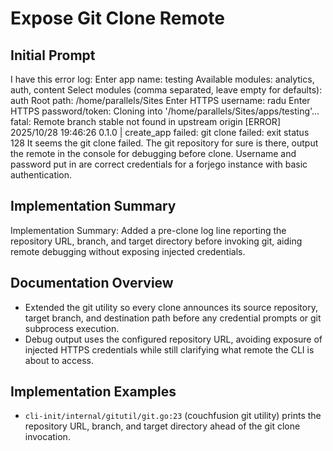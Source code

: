 # Expose Git Clone Remote

## Initial Prompt
I have this error log: Enter app name: testing
Available modules: analytics, auth, content
Select modules (comma separated, leave empty for defaults): auth
Root path: /home/parallels/Sites
Enter HTTPS username: radu
Enter HTTPS password/token: 
Cloning into '/home/parallels/Sites/apps/testing'...
fatal: Remote branch stable not found in upstream origin
[ERROR] 2025/10/28 19:46:26 0.1.0 | create_app failed: git clone failed: exit status 128
 It seems the git clone failed. The git repository for sure is there, output the remote in the console for debugging before clone. Username and password put in are correct credentials for a forjego instance with basic authentication.

## Implementation Summary
Implementation Summary: Added a pre-clone log line reporting the repository URL, branch, and target directory before invoking git, aiding remote debugging without exposing injected credentials.

## Documentation Overview
- Extended the git utility so every clone announces its source repository, target branch, and destination path before any credential prompts or git subprocess execution.
- Debug output uses the configured repository URL, avoiding exposure of injected HTTPS credentials while still clarifying what remote the CLI is about to access.

## Implementation Examples
- `cli-init/internal/gitutil/git.go:23` (couchfusion git utility) prints the repository URL, branch, and target directory ahead of the git clone invocation.

